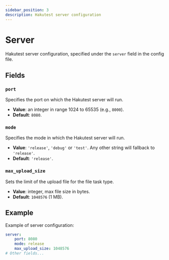 ```yaml
---
sidebar_position: 3
description: Hakutest server configuration
---
```


# Server

Hakutest server configuration, specified under the `server` field in the config file.

## Fields

### `port`

Specifies the port on which the Hakutest server will run.

-   **Value**: an integer in range 1024 to 65535 (e.g., `8000`).
-   **Default**: `8080`.

### `mode`

Specifies the mode in which the Hakutest server will run.

-   **Value**: `'release'`, `'debug'` or `'test'`. Any other string will fallback to `'release'`.
-   **Default**: `'release'`.

### `max_upload_size`

Sets the limit of the upload file for the file task type.

-   **Value**: integer, max file size in bytes.
-   **Default**: `1048576` (1 MB).

## Example

Example of server configuration:

```yaml title='config.yaml'
server:
    port: 8080
    mode: release
    max_upload_size: 1048576
# Other fields...
```
